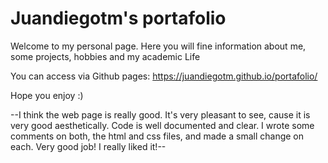 # Juandiegotm's portafolio

Welcome to my personal page. Here you will fine information about me, some projects, hobbies and my academic Life

You can access via Github pages: https://juandiegotm.github.io/portafolio/

Hope you enjoy :)

--I think the web page is really good. It's very pleasant to see, cause it is very good
aesthetically. Code is well documented and clear. I wrote some comments on both, the html and css files, and made a small change on each.
Very good job! I really liked it!--
